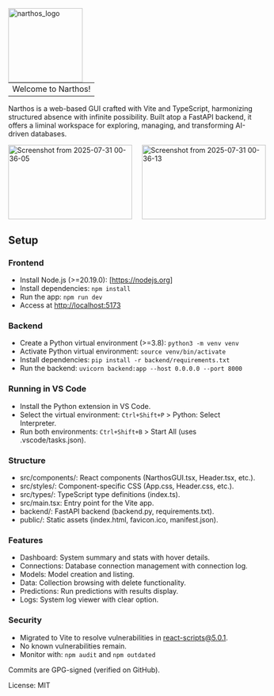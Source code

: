<img align="left" width="150" height="150" alt="narthos_logo" src="https://github.com/user-attachments/assets/fb0cc2be-ac89-47aa-a75c-50aaf7119563">

### <table><tr><td> Welcome to Narthos! </td></tr></table>

Narthos is a web-based GUI crafted with Vite and TypeScript, harmonizing structured absence with infinite possibility. Built atop a FastAPI backend, it offers a liminal workspace for exploring, managing, and transforming AI-driven databases.

<div style="display: flex; gap: 20px;">
  <img width="250" height="150" alt="Screenshot from 2025-07-31 00-36-05" src="https://github.com/user-attachments/assets/cfcc1402-36f2-46a5-9de4-4b0117425e28" />
  <img width="250" height="150" alt="Screenshot from 2025-07-31 00-36-13" src="https://github.com/user-attachments/assets/0a32c91c-d289-4558-8df6-a72abf4c6419" />
</div>

## Setup

### Frontend
- Install Node.js (>=20.19.0): [https://nodejs.org]
- Install dependencies: `npm install`
- Run the app: `npm run dev`
- Access at [http://localhost:5173](http://localhost:5173)

### Backend
- Create a Python virtual environment (>=3.8): `python3 -m venv venv`
- Activate Python virtual environment: `source venv/bin/activate`
- Install dependencies: `pip install -r backend/requirements.txt`
- Run the backend: `uvicorn backend:app --host 0.0.0.0 --port 8000`

### Running in VS Code
- Install the Python extension in VS Code.
- Select the virtual environment: `Ctrl+Shift+P` > Python: Select Interpreter.
- Run both environments: `Ctrl+Shift+B` > Start All (uses .vscode/tasks.json).

### Structure
- src/components/: React components (NarthosGUI.tsx, Header.tsx, etc.).
- src/styles/: Component-specific CSS (App.css, Header.css, etc.).
- src/types/: TypeScript type definitions (index.ts).
- src/main.tsx: Entry point for the Vite app.
- backend/: FastAPI backend (backend.py, requirements.txt).
- public/: Static assets (index.html, favicon.ico, manifest.json).

### Features
- Dashboard: System summary and stats with hover details.
- Connections: Database connection management with connection log.
- Models: Model creation and listing.
- Data: Collection browsing with delete functionality.
- Predictions: Run predictions with results display.
- Logs: System log viewer with clear option.

### Security
- Migrated to Vite to resolve vulnerabilities in react-scripts@5.0.1.
- No known vulnerabilities remain.
- Monitor with: `npm audit` and `npm outdated`

Commits are GPG-signed (verified on GitHub).

License: MIT
